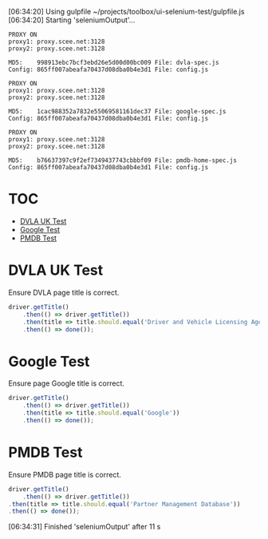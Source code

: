 [06:34:20] Using gulpfile ~/projects/toolbox/ui-selenium-test/gulpfile.js
[06:34:20] Starting 'seleniumOutput'...
```
PROXY ON
proxy1: proxy.scee.net:3128
proxy2: proxy.scee.net:3128
```
```
MD5:    998913ebc7bcf3ebd26e5d00d00bc009 File: dvla-spec.js
Config: 865ff007abeafa70437d08dba0b4e3d1 File: config.js
```

```
PROXY ON
proxy1: proxy.scee.net:3128
proxy2: proxy.scee.net:3128
```
```
MD5:    1cac988352a7832e55069581161dec37 File: google-spec.js
Config: 865ff007abeafa70437d08dba0b4e3d1 File: config.js
```

```
PROXY ON
proxy1: proxy.scee.net:3128
proxy2: proxy.scee.net:3128
```
```
MD5:    b76637397c9f2ef7349437743cbbbf09 File: pmdb-home-spec.js
Config: 865ff007abeafa70437d08dba0b4e3d1 File: config.js
```

# TOC
   - [DVLA UK Test](#dvla-uk-test)
   - [Google Test](#google-test)
   - [PMDB Test](#pmdb-test)
<a name=""></a>
 
<a name="dvla-uk-test"></a>
# DVLA UK Test
Ensure DVLA page title is correct.

```js
driver.getTitle()
    .then(() => driver.getTitle())
    .then(title => title.should.equal('Driver and Vehicle Licensing Agency - GOV.UK'))
    .then(() => done());
```

<a name="google-test"></a>
# Google Test
Ensure page Google title is correct.

```js
driver.getTitle()
    .then(() => driver.getTitle())
    .then(title => title.should.equal('Google'))
    .then(() => done());
```

<a name="pmdb-test"></a>
# PMDB Test
Ensure PMDB page title is correct.

```js
driver.getTitle()
    .then(() => driver.getTitle())
.then(title => title.should.equal('Partner Management Database'))
.then(() => done());
```

[06:34:31] Finished 'seleniumOutput' after 11 s
